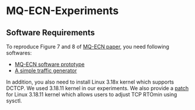 # MQ-ECN-Experiments
## Software Requirements
To reproduce Figure 7 and 8 of [MQ-ECN paper](http://www.cse.ust.hk/~kaichen/papers/mqecn-nsdi16.pdf), you need following softwares:
  - [MQ-ECN software prototype](https://github.com/HKUST-SING/MQ-ECN-Software)
  - [A simple traffic generator](https://github.com/HKUST-SING/TrafficGenerator)
  
In addition, you also need to install Linux 3.18x kernel which supports DCTCP. We used 3.18.11 kernel in our experiments. We also provide a [patch](https://github.com/baiwei0427/Latency-Measurement/blob/master/kernel_measurement3.patch) for Linux 3.18.11 kernel which allows users to adjust TCP RTOmin using sysctl.  
